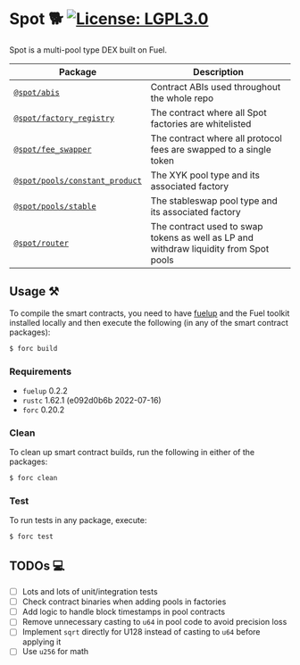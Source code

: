 # Spot 🐕 [![License: LGPL3.0](https://img.shields.io/badge/License-LGPL%20v3-008033.svg)](https://opensource.org/licenses/lgpl-3.0)

Spot is a multi-pool type DEX built on Fuel.

| Package                                                   | Description                                                        |
| --------------------------------------------------------- | ------------------------------------------------------------------------------------- |
| [`@spot/abis`](/abis)                                     | Contract ABIs used throughout the whole repo                                          |
| [`@spot/factory_registry`](/factory_registry)             | The contract where all Spot factories are whitelisted                                 |
| [`@spot/fee_swapper`](/fee_swapper)                       | The contract where all protocol fees are swapped to a single token                    |
| [`@spot/pools/constant_product`](/pools/constant_product) | The XYK pool type and its associated factory                                          |
| [`@spot/pools/stable`](/pools/stable)                     | The stableswap pool type and its associated factory                                   |
| [`@spot/router`](/router)                                 | The contract used to swap tokens as well as LP and withdraw liquidity from Spot pools |

## Usage :hammer_and_pick:

To compile the smart contracts, you need to have [fuelup](https://fuellabs.github.io/sway/v0.20.2/introduction/installation.html) and the Fuel toolkit installed locally and then execute the following (in any of the smart contract packages):

```bash
$ forc build
```

### Requirements

- `fuelup` 0.2.2
- `rustc` 1.62.1 (e092d0b6b 2022-07-16)
- `forc` 0.20.2

### Clean

To clean up smart contract builds, run the following in either of the packages:

```bash
$ forc clean
```

### Test

To run tests in any package, execute:

```bash
$ forc test
```

## TODOs 💻

- [ ] Lots and lots of unit/integration tests
- [ ] Check contract binaries when adding pools in factories
- [ ] Add logic to handle block timestamps in pool contracts
- [ ] Remove unnecessary casting to `u64` in pool code to avoid precision loss
- [ ] Implement `sqrt` directly for U128 instead of casting to `u64` before applying it
- [ ] Use `u256` for math
